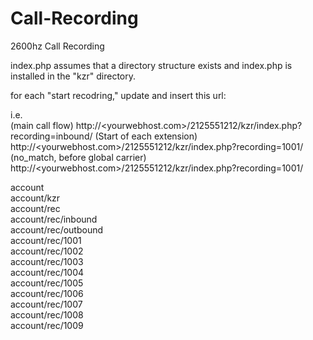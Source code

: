 # Call-Recording
2600hz Call Recording

index.php assumes that a directory structure exists and index.php is installed in the "kzr" directory. 

for each "start recodring," update and insert this url:

i.e. \
(main call flow) http://<yourwebhost.com>/2125551212/kzr/index.php?recording=inbound/
(Start of each extension) http://<yourwebhost.com>/2125551212/kzr/index.php?recording=1001/
(no_match, before global carrier) http://<yourwebhost.com>/2125551212/kzr/index.php?recording=1001/

account \
account/kzr \
account/rec \
  account/rec/inbound \
  account/rec/outbound \
  account/rec/1001 \
  account/rec/1002 \
  account/rec/1003 \
  account/rec/1004 \
  account/rec/1005 \
  account/rec/1006 \
  account/rec/1007 \
  account/rec/1008 \
  account/rec/1009 
